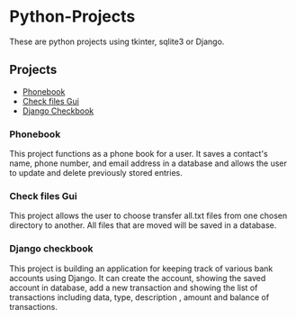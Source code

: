 # Python-Projects

These are python projects using tkinter, sqlite3 or Django.

## Projects
* [Phonebook](https://github.com/seonhwakwon/Python-Projects/tree/main/project_phonebook)
* [Check files Gui](https://github.com/seonhwakwon/Python-Projects/tree/main/File%20Transfer%20Assignment)
* [Django Checkbook](https://github.com/seonhwakwon/Python-Projects/tree/main/Django_checkbook_Project)

### Phonebook
  This project functions as a phone book for a user. It saves a contact's name, phone number, and email address in a database and allows the user to update and delete previously stored entries. 

### Check files Gui
  This project allows the user to choose transfer all.txt files from one chosen directory to another. All files that are moved will be saved in a database.

### Django checkbook
  This project is building an application for keeping track of various bank accounts using Django. It can create the account, showing the saved account in database, add a new transaction and showing the list of transactions including data, type, description , amount and balance of transactions.



